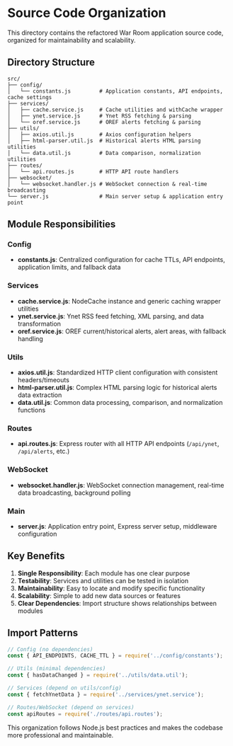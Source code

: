 # Source Code Organization

This directory contains the refactored War Room application source code, organized for maintainability and scalability.

## Directory Structure

```
src/
├── config/
│   └── constants.js         # Application constants, API endpoints, cache settings
├── services/
│   ├── cache.service.js     # Cache utilities and withCache wrapper
│   ├── ynet.service.js      # Ynet RSS fetching & parsing
│   └── oref.service.js      # OREF alerts fetching & parsing  
├── utils/
│   ├── axios.util.js        # Axios configuration helpers
│   ├── html-parser.util.js  # Historical alerts HTML parsing utilities
│   └── data.util.js         # Data comparison, normalization utilities
├── routes/
│   └── api.routes.js        # HTTP API route handlers
├── websocket/
│   └── websocket.handler.js # WebSocket connection & real-time broadcasting
└── server.js                # Main server setup & application entry point
```

## Module Responsibilities

### Config
- **constants.js**: Centralized configuration for cache TTLs, API endpoints, application limits, and fallback data

### Services
- **cache.service.js**: NodeCache instance and generic caching wrapper utilities
- **ynet.service.js**: Ynet RSS feed fetching, XML parsing, and data transformation
- **oref.service.js**: OREF current/historical alerts, alert areas, with fallback handling

### Utils
- **axios.util.js**: Standardized HTTP client configuration with consistent headers/timeouts
- **html-parser.util.js**: Complex HTML parsing logic for historical alerts data extraction
- **data.util.js**: Common data processing, comparison, and normalization functions

### Routes
- **api.routes.js**: Express router with all HTTP API endpoints (`/api/ynet`, `/api/alerts`, etc.)

### WebSocket
- **websocket.handler.js**: WebSocket connection management, real-time data broadcasting, background polling

### Main
- **server.js**: Application entry point, Express server setup, middleware configuration

## Key Benefits

1. **Single Responsibility**: Each module has one clear purpose
2. **Testability**: Services and utilities can be tested in isolation
3. **Maintainability**: Easy to locate and modify specific functionality
4. **Scalability**: Simple to add new data sources or features
5. **Clear Dependencies**: Import structure shows relationships between modules

## Import Patterns

```javascript
// Config (no dependencies)
const { API_ENDPOINTS, CACHE_TTL } = require('../config/constants');

// Utils (minimal dependencies)
const { hasDataChanged } = require('../utils/data.util');

// Services (depend on utils/config)
const { fetchYnetData } = require('../services/ynet.service');

// Routes/WebSocket (depend on services)
const apiRoutes = require('./routes/api.routes');
```

This organization follows Node.js best practices and makes the codebase more professional and maintainable.
